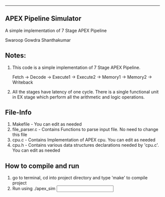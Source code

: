 ---------------------------------------------------------------------------------
APEX Pipeline Simulator
---------------------------------------------------------------------------------
A simple implementation of 7 Stage APEX Pipeline

Swaroop Gowdra Shanthakumar


Notes:
----------------------------------------------------------------------------------
1) This code is a simple implementation of 7 Stage APEX Pipeline. 
	 
	 Fetch -> Decode -> Execute1 -> Execute2 -> Memory1 -> Memory2 -> Writeback

2) All the stages have latency of one cycle. There is a single functional unit in 
	 EX stage which perform all the arithmetic and logic operations.

File-Info
----------------------------------------------------------------------------------
1) Makefile 			- You can edit as needed
2) file_parser.c 	- Contains Functions to parse input file. No need to change this file
3) cpu.c          - Contains Implementation of APEX cpu. You can edit as needed
4) cpu.h          - Contains various data structures declarations needed by 'cpu.c'. You can edit as needed
	 

How to compile and run
----------------------------------------------------------------------------------
1) go to terminal, cd into project directory and type 'make' to compile project
2) Run using ./apex_sim <input file name>
